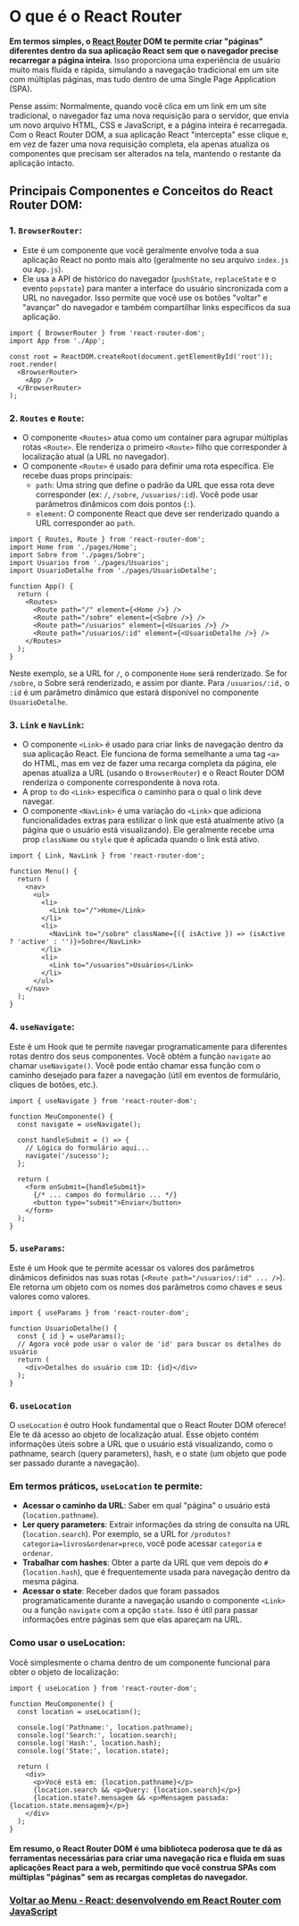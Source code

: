 # O que é o React Router

**Em termos simples, o [React Router](https://reactrouter.com/home) DOM te permite criar "páginas" diferentes dentro da sua aplicação React sem que o navegador precise recarregar a página inteira**. Isso proporciona uma experiência de usuário muito mais fluida e rápida, simulando a navegação tradicional em um site com múltiplas páginas, mas tudo dentro de uma Single Page Application (SPA).

Pense assim: Normalmente, quando você clica em um link em um site tradicional, o navegador faz uma nova requisição para o servidor, que envia um novo arquivo HTML, CSS e JavaScript, e a página inteira é recarregada. Com o React Router DOM, a sua aplicação React "intercepta" esse clique e, em vez de fazer uma nova requisição completa, ela apenas atualiza os componentes que precisam ser alterados na tela, mantendo o restante da aplicação intacto.

## Principais Componentes e Conceitos do React Router DOM:

### 1. `BrowserRouter`:

- Este é um componente que você geralmente envolve toda a sua aplicação React no ponto mais alto (geralmente no seu arquivo `index.js` ou `App.js`).
- Ele usa a API de histórico do navegador (`pushState`, `replaceState` e o evento `popstate`) para manter a interface do usuário sincronizada com a URL no navegador. Isso permite que você use os botões "voltar" e "avançar" do navegador e também compartilhar links específicos da sua aplicação.

```
import { BrowserRouter } from 'react-router-dom';
import App from './App';

const root = ReactDOM.createRoot(document.getElementById('root'));
root.render(
  <BrowserRouter>
    <App />
  </BrowserRouter>
);
```

### 2. `Routes` e `Route`:

- O componente `<Routes>` atua como um container para agrupar múltiplas rotas `<Route>`. Ele renderiza o primeiro `<Route>` filho que corresponder à localização atual (a URL no navegador).
- O componente `<Route>` é usado para definir uma rota específica. Ele recebe duas props principais:
  - `path`: Uma string que define o padrão da URL que essa rota deve corresponder (ex: `/`, `/sobre`, `/usuarios/:id`). Você pode usar parâmetros dinâmicos com dois pontos (`:`).
  - `element`: O componente React que deve ser renderizado quando a URL corresponder ao `path`.

```
import { Routes, Route } from 'react-router-dom';
import Home from './pages/Home';
import Sobre from './pages/Sobre';
import Usuarios from './pages/Usuarios';
import UsuarioDetalhe from './pages/UsuarioDetalhe';

function App() {
  return (
    <Routes>
      <Route path="/" element={<Home />} />
      <Route path="/sobre" element={<Sobre />} />
      <Route path="/usuarios" element={<Usuarios />} />
      <Route path="/usuarios/:id" element={<UsuarioDetalhe />} />
    </Routes>
  );
}
```

Neste exemplo, se a URL for `/`, o componente `Home` será renderizado. Se for `/sobre`, o Sobre será renderizado, e assim por diante. Para `/usuarios/:id,` o `:id` é um parâmetro dinâmico que estará disponível no componente `UsuarioDetalhe`.

### 3. `Link` e `NavLink`:

- O componente `<Link>` é usado para criar links de navegação dentro da sua aplicação React. Ele funciona de forma semelhante a uma tag `<a>` do HTML, mas em vez de fazer uma recarga completa da página, ele apenas atualiza a URL (usando o `BrowserRouter`) e o React Router DOM renderiza o componente correspondente à nova rota.
- A prop `to` do `<Link>` especifica o caminho para o qual o link deve navegar.
- O componente `<NavLink>` é uma variação do `<Link>` que adiciona funcionalidades extras para estilizar o link que está atualmente ativo (a página que o usuário está visualizando). Ele geralmente recebe uma prop `className` ou `style` que é aplicada quando o link está ativo.

```
import { Link, NavLink } from 'react-router-dom';

function Menu() {
  return (
    <nav>
      <ul>
        <li>
          <Link to="/">Home</Link>
        </li>
        <li>
          <NavLink to="/sobre" className={({ isActive }) => (isActive ? 'active' : '')}>Sobre</NavLink>
        </li>
        <li>
          <Link to="/usuarios">Usuários</Link>
        </li>
      </ul>
    </nav>
  );
}
```

### 4. `useNavigate`:

Este é um Hook que te permite navegar programaticamente para diferentes rotas dentro dos seus componentes. Você obtém a função `navigate` ao chamar `useNavigate()`. Você pode então chamar essa função com o caminho desejado para fazer a navegação (útil em eventos de formulário, cliques de botões, etc.).

```
import { useNavigate } from 'react-router-dom';

function MeuComponente() {
  const navigate = useNavigate();

  const handleSubmit = () => {
    // Lógica do formulário aqui...
    navigate('/sucesso');
  };

  return (
    <form onSubmit={handleSubmit}>
      {/* ... campos do formulário ... */}
      <button type="submit">Enviar</button>
    </form>
  );
}
```

### 5. `useParams`:

Este é um Hook que te permite acessar os valores dos parâmetros dinâmicos definidos nas suas rotas (`<Route path="/usuarios/:id" ... />`). Ele retorna um objeto com os nomes dos parâmetros como chaves e seus valores como valores.

```
import { useParams } from 'react-router-dom';

function UsuarioDetalhe() {
  const { id } = useParams();
  // Agora você pode usar o valor de 'id' para buscar os detalhes do usuário
  return (
    <div>Detalhes do usuário com ID: {id}</div>
  );
}
```

### 6. `useLocation`

O `useLocation` é outro Hook fundamental que o React Router DOM oferece! Ele te dá acesso ao objeto de localização atual. Esse objeto contém informações úteis sobre a URL que o usuário está visualizando, como o pathname, search (query parameters), hash, e o state (um objeto que pode ser passado durante a navegação).

### Em termos práticos, `useLocation` te permite:

- **Acessar o caminho da URL**: Saber em qual "página" o usuário está (`location.pathname`).
- **Ler query parameters**: Extrair informações da string de consulta na URL (`location.search`). Por exemplo, se a URL for `/produtos?categoria=livros&ordenar=preco`, você pode acessar `categoria` e `ordenar`.
- **Trabalhar com hashes**: Obter a parte da URL que vem depois do `#` (`location.hash`), que é frequentemente usada para navegação dentro da mesma página.
- **Acessar o state**: Receber dados que foram passados programaticamente durante a navegação usando o componente `<Link>` ou a função `navigate` com a opção `state`. Isso é útil para passar informações entre páginas sem que elas apareçam na URL.

### Como usar o useLocation:

Você simplesmente o chama dentro de um componente funcional para obter o objeto de localização:

```
import { useLocation } from 'react-router-dom';

function MeuComponente() {
  const location = useLocation();

  console.log('Pathname:', location.pathname);
  console.log('Search:', location.search);
  console.log('Hash:', location.hash);
  console.log('State:', location.state);

  return (
    <div>
      <p>Você está em: {location.pathname}</p>
      {location.search && <p>Query: {location.search}</p>}
      {location.state?.mensagem && <p>Mensagem passada: {location.state.mensagem}</p>}
    </div>
  );
}
```

#### Em resumo, o React Router DOM é uma biblioteca poderosa que te dá as ferramentas necessárias para criar uma navegação rica e fluida em suas aplicações React para a web, permitindo que você construa SPAs com múltiplas "páginas" sem as recargas completas do navegador.

### [Voltar ao Menu - React: desenvolvendo em React Router com JavaScript](../menu.md)
